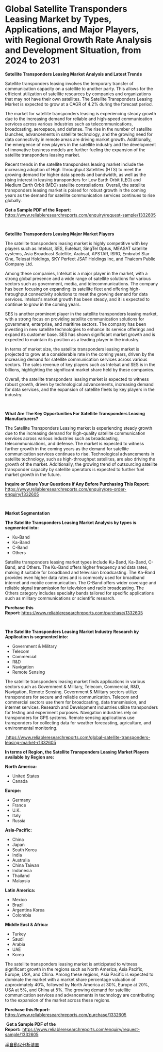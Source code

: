 <p><h1>Global Satellite Transponders Leasing Market by Types, Applications, and Major Players, with Regional Growth Rate Analysis and Development Situation, from 2024 to 2031</h1></p><p><strong>Satellite Transponders Leasing Market Analysis and Latest Trends</strong></p>
<p><p>Satellite transponders leasing involves the temporary transfer of communication capacity on a satellite to another party. This allows for the efficient utilization of satellite resources by companies and organizations that may not have their own satellites. The Satellite Transponders Leasing Market is expected to grow at a CAGR of 4.2% during the forecast period.</p><p>The market for satellite transponders leasing is experiencing steady growth due to the increasing demand for reliable and high-speed communication services across various industries such as telecommunications, broadcasting, aerospace, and defense. The rise in the number of satellite launches, advancements in satellite technology, and the growing need for data connectivity in remote areas are driving market growth. Additionally, the emergence of new players in the satellite industry and the development of innovative business models are further fueling the expansion of the satellite transponders leasing market.</p><p>Recent trends in the satellite transponders leasing market include the increasing adoption of High Throughput Satellites (HTS) to meet the growing demand for higher data speeds and bandwidth, as well as the rising interest in leasing transponders for Low Earth Orbit (LEO) and Medium Earth Orbit (MEO) satellite constellations. Overall, the satellite transponders leasing market is poised for robust growth in the coming years as the demand for satellite communication services continues to rise globally.</p></p>
<p><strong>Get a Sample PDF of the Report:&nbsp;</strong> <a href="https://www.reliableresearchreports.com/enquiry/request-sample/1332605">https://www.reliableresearchreports.com/enquiry/request-sample/1332605</a></p>
<p>&nbsp;</p>
<p><strong>Satellite Transponders Leasing Major Market Players</strong></p>
<p><p>The satellite transponders leasing market is highly competitive with key players such as Intelsat, SES, Eutelsat, SingTel Optus, MEASAT satellite systems, Asia Broadcast Satellite, Arabsat, APSTAR, ISRO, Embratel Star One, Telesat Holdings, SKY Perfect JSAT Holdings Inc, and Thaicom Public Company Ltd.</p><p>Among these companies, Intelsat is a major player in the market, with a strong global presence and a wide range of satellite solutions for various sectors such as government, media, and telecommunications. The company has been focusing on expanding its satellite fleet and offering high-throughput connectivity solutions to meet the growing demand for data services. Intelsat's market growth has been steady, and it is expected to continue to grow in the coming years.</p><p>SES is another prominent player in the satellite transponders leasing market, with a strong focus on providing satellite communication solutions for government, enterprise, and maritime sectors. The company has been investing in new satellite technologies to enhance its service offerings and expand its customer base. SES has shown significant market growth and is expected to maintain its position as a leading player in the industry.</p><p>In terms of market size, the satellite transponders leasing market is projected to grow at a considerable rate in the coming years, driven by the increasing demand for satellite communication services across various sectors. The sales revenue of key players such as Intelsat and SES is in the billions, highlighting the significant market share held by these companies.</p><p>Overall, the satellite transponders leasing market is expected to witness robust growth, driven by technological advancements, increasing demand for data services, and the expansion of satellite fleets by key players in the industry.</p></p>
<p>&nbsp;</p>
<p><strong>What Are The Key Opportunities For Satellite Transponders Leasing Manufacturers?</strong></p>
<p><p>The Satellite Transponders Leasing market is experiencing steady growth due to the increasing demand for high-quality satellite communication services across various industries such as broadcasting, telecommunications, and defense. The market is expected to witness further growth in the coming years as the demand for satellite communication services continues to rise. Technological advancements in satellite technology, such as high-throughput satellites, are also driving the growth of the market. Additionally, the growing trend of outsourcing satellite transponder capacity by satellite operators is expected to further fuel market growth in the future.</p></p>
<p><strong>Inquire or Share Your Questions If Any Before Purchasing This Report:</strong> <a href="https://www.reliableresearchreports.com/enquiry/pre-order-enquiry/1332605">https://www.reliableresearchreports.com/enquiry/pre-order-enquiry/1332605</a></p>
<p>&nbsp;</p>
<p><strong>Market Segmentation</strong></p>
<p><strong>The Satellite Transponders Leasing Market Analysis by types is segmented into:</strong></p>
<p><ul><li>Ku-Band</li><li>Ka-Band</li><li>C-Band</li><li>Others</li></ul></p>
<p><p>Satellite transponders leasing market types include Ku-Band, Ka-Band, C-Band, and Others. The Ku-Band offers higher frequency and data rates, making it suitable for broadband and television broadcasting. The Ka-Band provides even higher data rates and is commonly used for broadband internet and mobile communication. The C-Band offers wider coverage and reliable signal transmission for television and radio broadcasting. The Others category includes specialty bands tailored for specific applications such as military communications or scientific research.</p></p>
<p><strong>Purchase this Report:&nbsp;</strong><a href="https://www.reliableresearchreports.com/purchase/1332605">https://www.reliableresearchreports.com/purchase/1332605</a></p>
<p>&nbsp;</p>
<p><strong>The Satellite Transponders Leasing Market Industry Research by Application is segmented into:</strong></p>
<p><ul><li>Government & Military</li><li>Telecom</li><li>Commercial</li><li>R&D</li><li>Navigation</li><li>Remote Sensing</li></ul></p>
<p><p>The satellite transponders leasing market finds applications in various sectors such as Government & Military, Telecom, Commercial, R&D, Navigation, Remote Sensing. Government & Military sectors utilize transponders for secure and reliable communication. Telecom and commercial sectors use them for broadcasting, data transmission, and internet services. Research and Development industries utilize transponders for testing and experiment purposes. Navigation industries rely on transponders for GPS systems. Remote sensing applications use transponders for collecting data for weather forecasting, agriculture, and environmental monitoring.</p></p>
<p><a href="https://www.reliableresearchreports.com/global-satellite-transponders-leasing-market-r1332605">&nbsp;https://www.reliableresearchreports.com/global-satellite-transponders-leasing-market-r1332605</a></p>
<p><strong>In terms of Region, the Satellite Transponders Leasing Market Players available by Region are:</strong></p>
<p>
    <p> <strong> North America: </strong>
        <ul>
            <li>United States</li>
            <li>Canada</li>
        </ul>
        </p> 
    <p> <strong> Europe: </strong>
        <ul>
            <li>Germany</li>
            <li>France</li>
            <li>U.K.</li>
            <li>Italy</li>
            <li>Russia</li>
        </ul>
        </p> 
    <p> <strong> Asia-Pacific: </strong>
        <ul>
            <li>China</li>
            <li>Japan</li>
            <li>South Korea</li>
            <li>India</li>
            <li>Australia</li>
            <li>China Taiwan</li>
            <li>Indonesia</li>
            <li>Thailand</li>
            <li>Malaysia</li>
        </ul>
        </p> 
    <p> <strong> Latin America: </strong>
        <ul>
            <li>Mexico</li>
            <li>Brazil</li>
            <li>Argentina Korea</li>
            <li>Colombia</li>
        </ul>
        </p> 
    <p> <strong> Middle East & Africa: </strong>
        <ul>
            <li>Turkey</li>
            <li>Saudi</li>
            <li>Arabia</li>
            <li>UAE</li>
            <li>Korea</li>
        </ul>
    </p>
    </p>
<p><p>The satellite transponders leasing market is anticipated to witness significant growth in the regions such as North America, Asia Pacific, Europe, USA, and China. Among these regions, Asia Pacific is expected to dominate the market with a market share percentage valuation of approximately 40%, followed by North America at 30%, Europe at 20%, USA at 5%, and China at 5%. The growing demand for satellite communication services and advancements in technology are contributing to the expansion of the market across these regions.</p></p>
<p><strong>Purchase this Report: </strong><a href="https://www.reliableresearchreports.com/purchase/1332605">https://www.reliableresearchreports.com/purchase/1332605</a></p>
<p>&nbsp;<strong>Get a Sample PDF of the Report:&nbsp;&nbsp;</strong><a href="https://www.reliableresearchreports.com/enquiry/request-sample/1332605">https://www.reliableresearchreports.com/enquiry/request-sample/1332605</a></p>
<p><strong></strong></p>
<p><p><a href="https://medium.com/@karinaokon69/%E5%8D%8A%E8%87%AA%E5%8B%95%E5%B0%BF%E6%B6%B2%E5%88%86%E6%9E%90%E5%99%A8%E5%B8%82%E5%A0%B4%E3%81%AE%E5%88%86%E6%9E%90-%E3%82%B0%E3%83%AD%E3%83%BC%E3%83%90%E3%83%AB%E7%94%A3%E6%A5%AD%E3%81%AE%E5%B1%95%E6%9C%9B%E3%81%A8%E4%BA%88%E6%B8%AC-2024%E5%B9%B4%E3%81%8B%E3%82%892031%E5%B9%B4-22d4dd2bed23">半自動尿分析装置</a></p></p>
